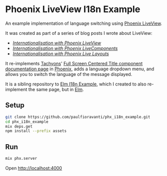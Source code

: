 # Phoenix LiveView I18n Example

An example implementation of language switching using [Phoenix LiveView][].

It was created as part of a series of blog posts I wrote about LiveView:

- _[Internationalisation with Phoenix LiveView][]_
- _[Internationalisation with Phoenix LiveComponents][]_
- _[Internationalisation with Phoenix Live Layouts][]_

It re-implements [Tachyons][]'
[Full Screen Centered Title component documentation page][] in [Phoenix][], adds
a language dropdown menu, and allows you to switch the language of the message
displayed.

It is a sibling repository to [Elm I18n Example][], which I created to also
re-implement the same page, but in [Elm][].

## Setup

```sh
git clone https://github.com/paulfioravanti/phx_i18n_example.git
cd phx_i18n_example
mix deps.get
npm install --prefix assets
```

## Run

```sh
mix phx.server
```

Open <http://localhost:4000>

[Elm]: http://elm-lang.org/
[Elm I18n Example]: https://github.com/paulfioravanti/elm-i18n-example
[Internationalisation with Phoenix LiveComponents]: https://www.paulfioravanti.com/blog/internationalisation-phoenix-live-components/
[Internationalisation with Phoenix Live Layouts]: https://www.paulfioravanti.com/blog/internationalisation-phoenix-live-layouts/
[Internationalisation with Phoenix LiveView]: https://www.paulfioravanti.com/blog/internationalisation-phoenix-liveview/
[Full Screen Centered Title component documentation page]: http://tachyons.io/components/layout/full-screen-centered-title/index.html
[Phoenix]: https://phoenixframework.org/
[Phoenix LiveView]: https://hexdocs.pm/phoenix_live_view/Phoenix.LiveView.html#content
[Tachyons]: http://tachyons.io/
